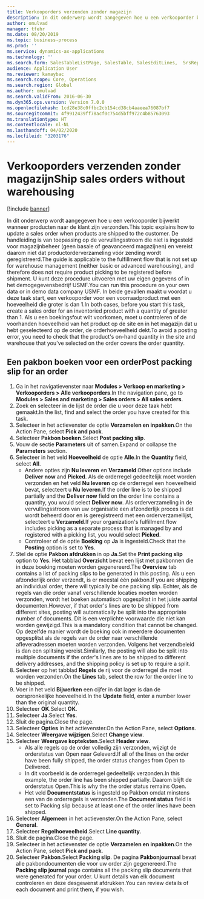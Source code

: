 ```yaml
---
title: Verkooporders verzenden zonder magazijn
description: In dit onderwerp wordt aangegeven hoe u een verkooporder bijwerkt wanneer producten naar de klant zijn verzonden.
author: omulvad
manager: tfehr
ms.date: 08/20/2019
ms.topic: business-process
ms.prod: ''
ms.service: dynamics-ax-applications
ms.technology: ''
ms.search.form: SalesTableListPage, SalesTable, SalesEditLines,  SrsReportViewerForm, SalesTableLineQuantity, CustPackingSlipJournal
audience: Application User
ms.reviewer: kamaybac
ms.search.scope: Core, Operations
ms.search.region: Global
ms.author: omulvad
ms.search.validFrom: 2016-06-30
ms.dyn365.ops.version: Version 7.0.0
ms.openlocfilehash: 1cd28e38c0ffbc2cb154cd38cb4aaeea76087bf7
ms.sourcegitcommit: 4f9912439ff78acf0c754d5bff972c4b85763093
ms.translationtype: HT
ms.contentlocale: nl-NL
ms.lasthandoff: 04/02/2020
ms.locfileid: "3203176"
---
```

# <a name="ship-sales-orders-without-warehousing"></a><span data-ttu-id="8b74b-103">Verkooporders verzenden zonder magazijn</span><span class="sxs-lookup"><span data-stu-id="8b74b-103">Ship sales orders without warehousing</span></span>

[!include [banner](../../includes/banner.md)]

<span data-ttu-id="8b74b-104">In dit onderwerp wordt aangegeven hoe u een verkooporder bijwerkt wanneer producten naar de klant zijn verzonden.</span><span class="sxs-lookup"><span data-stu-id="8b74b-104">This topic explains how to update a sales order when products are shipped to the customer.</span></span> <span data-ttu-id="8b74b-105">De handleiding is van toepassing op de vervullingsstroom die niet is ingesteld voor magazijnbeheer (geen basale of geavanceerd magazijnen) en vereist daarom niet dat productorderverzameling vóór zending wordt geregistreerd.</span><span class="sxs-lookup"><span data-stu-id="8b74b-105">The guide is applicable to the fulfillment flow that is not set up for warehouse management (neither basic or advanced warehousing), and therefore does not require product picking to be registered before shipment.</span></span> <span data-ttu-id="8b74b-106">U kunt deze procedure uitvoeren met uw eigen gegevens of in het demogegevensbedrijf USMF.</span><span class="sxs-lookup"><span data-stu-id="8b74b-106">You can run this procedure on your own data or in demo data company USMF.</span></span> <span data-ttu-id="8b74b-107">In beide gevallen maakt u voordat u deze taak start, een verkooporder voor een voorraadproduct met een hoeveelheid die groter is dan 1.</span><span class="sxs-lookup"><span data-stu-id="8b74b-107">In both cases, before you start this task, create a sales order for an inventoried product with a quantity of greater than 1.</span></span> <span data-ttu-id="8b74b-108">Als u een boekingsfout wilt voorkomen, moet u controleren of de voorhanden hoeveelheid van het product op de site en in het magazijn dat u hebt geselecteerd op de order, de orderhoeveelheid dekt.</span><span class="sxs-lookup"><span data-stu-id="8b74b-108">To avoid a posting error, you need to check that the product's on-hand quantity in the site and warehouse that you've selected on the order covers the order quantity.</span></span>

## <a name="post-packing-slip-for-an-order"></a><span data-ttu-id="8b74b-109">Een pakbon boeken voor een order</span><span class="sxs-lookup"><span data-stu-id="8b74b-109">Post packing slip for an order</span></span>
1. <span data-ttu-id="8b74b-110">Ga in het navigatievenster naar **Modules > Verkoop en marketing > Verkooporders > Alle verkooporders**.</span><span class="sxs-lookup"><span data-stu-id="8b74b-110">In the navigation pane, go to **Modules > Sales and marketing > Sales orders > All sales orders**.</span></span>
2. <span data-ttu-id="8b74b-111">Zoek en selecteer in de lijst de order die u voor deze taak hebt gemaakt.</span><span class="sxs-lookup"><span data-stu-id="8b74b-111">In the list, find and select the order you have created for this task.</span></span>
3. <span data-ttu-id="8b74b-112">Selecteer in het actievenster de optie **Verzamelen en inpakken**.</span><span class="sxs-lookup"><span data-stu-id="8b74b-112">On the Action Pane, select **Pick and pack**.</span></span>
4. <span data-ttu-id="8b74b-113">Selecteer **Pakbon boeken**.</span><span class="sxs-lookup"><span data-stu-id="8b74b-113">Select **Post packing slip**.</span></span>
5. <span data-ttu-id="8b74b-114">Vouw de sectie **Parameters** uit of samen.</span><span class="sxs-lookup"><span data-stu-id="8b74b-114">Expand or collapse the **Parameters** section.</span></span>
6. <span data-ttu-id="8b74b-115">Selecteer in het veld **Hoeveelheid** de optie **Alle**.</span><span class="sxs-lookup"><span data-stu-id="8b74b-115">In the **Quantity** field, select **All**.</span></span>
    - <span data-ttu-id="8b74b-116">Andere opties zijn **Nu leveren** en **Verzameld**.</span><span class="sxs-lookup"><span data-stu-id="8b74b-116">Other options include **Deliver now** and **Picked**.</span></span> <span data-ttu-id="8b74b-117">Als de orderregel gedeeltelijk moet worden verzonden en het veld **Nu leveren** op de orderregel een hoeveelheid bevat, selecteert u **Nu leveren**.</span><span class="sxs-lookup"><span data-stu-id="8b74b-117">If the order line is to be shipped partially and the **Deliver now** field on the order line contains a quantity, you would select **Deliver now**.</span></span> <span data-ttu-id="8b74b-118">Als orderverzameling in de vervullingsstroom van uw organisatie een afzonderlijk proces is dat wordt beheerd door en is geregistreerd met een orderverzamellijst, selecteert u **Verzameld**.</span><span class="sxs-lookup"><span data-stu-id="8b74b-118">If your organization's fulfillment flow includes picking as a separate process that is managed by and registered with a picking list, you would select **Picked**.</span></span>  
    - <span data-ttu-id="8b74b-119">Controleer of de optie **Boeking** op **Ja** is ingesteld.</span><span class="sxs-lookup"><span data-stu-id="8b74b-119">Check that the **Posting** option is set to **Yes**.</span></span>  
7. <span data-ttu-id="8b74b-120">Stel de optie **Pakbon afdrukken** in op **Ja**.</span><span class="sxs-lookup"><span data-stu-id="8b74b-120">Set the **Print packing slip** option to **Yes**.</span></span> <span data-ttu-id="8b74b-121">Het tabblad **Overzicht** bevat een lijst met pakbonnen die in deze boeking moeten worden gegenereerd.</span><span class="sxs-lookup"><span data-stu-id="8b74b-121">The **Overview** tab contains a list of packing slips to be generated in this posting.</span></span> <span data-ttu-id="8b74b-122">Als u een afzonderlijk order verzendt, is er meestal één pakbon.</span><span class="sxs-lookup"><span data-stu-id="8b74b-122">If you are shipping an individual order, there will typically be one packing slip.</span></span> <span data-ttu-id="8b74b-123">Echter, als de regels van die order vanaf verschillende locaties moeten worden verzonden, wordt het boeken automatisch opgesplitst in het juiste aantal documenten.</span><span class="sxs-lookup"><span data-stu-id="8b74b-123">However, if that order's lines are to be shipped from different sites, posting will automatically be split into the appropriate number of documents.</span></span> <span data-ttu-id="8b74b-124">Dit is een verplichte voorwaarde die niet kan worden gewijzigd.</span><span class="sxs-lookup"><span data-stu-id="8b74b-124">This is a mandatory condition that cannot be changed.</span></span> <span data-ttu-id="8b74b-125">Op dezelfde manier wordt de boeking ook in meerdere documenten opgesplitst als de regels van de order naar verschillende afleveradressen moeten worden verzonden. Volgens het verzendbeleid is dan een splitsing vereist.</span><span class="sxs-lookup"><span data-stu-id="8b74b-125">Similarly, the posting will also be split into multiple documents if the order's lines are to be shipped to different delivery addresses, and the shipping policy is set up to require a split.</span></span>  
8. <span data-ttu-id="8b74b-126">Selecteer op het tabblad **Regels** de rij voor de orderregel die moet worden verzonden.</span><span class="sxs-lookup"><span data-stu-id="8b74b-126">On the **Lines** tab, select the row for the order line to be shipped.</span></span>
9. <span data-ttu-id="8b74b-127">Voer in het veld **Bijwerken** een cijfer in dat lager is dan de oorspronkelijke hoeveelheid.</span><span class="sxs-lookup"><span data-stu-id="8b74b-127">In the **Update** field, enter a number lower than the original quantity.</span></span>
10. <span data-ttu-id="8b74b-128">Selecteer **OK**.</span><span class="sxs-lookup"><span data-stu-id="8b74b-128">Select **OK**.</span></span>
11. <span data-ttu-id="8b74b-129">Selecteer **Ja**.</span><span class="sxs-lookup"><span data-stu-id="8b74b-129">Select **Yes**.</span></span>
12. <span data-ttu-id="8b74b-130">Sluit de pagina.</span><span class="sxs-lookup"><span data-stu-id="8b74b-130">Close the page.</span></span>
13. <span data-ttu-id="8b74b-131">Selecteer **Opties** in het actievenster.</span><span class="sxs-lookup"><span data-stu-id="8b74b-131">On the Action Pane, select **Options**.</span></span>
14. <span data-ttu-id="8b74b-132">Selecteer **Weergave wijzigen**.</span><span class="sxs-lookup"><span data-stu-id="8b74b-132">Select **Change view**.</span></span>
15. <span data-ttu-id="8b74b-133">Selecteer **Weergave kopteksten**.</span><span class="sxs-lookup"><span data-stu-id="8b74b-133">Select **Header view**.</span></span>
    - <span data-ttu-id="8b74b-134">Als alle regels op de order volledig zijn verzonden, wijzigt de orderstatus van Open naar Geleverd.</span><span class="sxs-lookup"><span data-stu-id="8b74b-134">If all of the lines on the order have been fully shipped, the order status changes from Open to Delivered.</span></span>  
    - <span data-ttu-id="8b74b-135">In dit voorbeeld is de orderregel gedeeltelijk verzonden.</span><span class="sxs-lookup"><span data-stu-id="8b74b-135">In this example, the order line has been shipped partially.</span></span> <span data-ttu-id="8b74b-136">Daarom blijft de orderstatus Open.</span><span class="sxs-lookup"><span data-stu-id="8b74b-136">This is why the the order status remains Open.</span></span>     
    - <span data-ttu-id="8b74b-137">Het veld **Documentstatus** is ingesteld op Pakbon omdat minstens een van de orderregels is verzonden.</span><span class="sxs-lookup"><span data-stu-id="8b74b-137">The **Document status** field is set to Packing slip because at least one of the order lines have been shipped.</span></span>  
16. <span data-ttu-id="8b74b-138">Selecteer **Algemeen** in het actievenster.</span><span class="sxs-lookup"><span data-stu-id="8b74b-138">On the Action Pane, select **General**.</span></span>
17. <span data-ttu-id="8b74b-139">Selecteer **Regelhoeveelheid**.</span><span class="sxs-lookup"><span data-stu-id="8b74b-139">Select **Line quantity**.</span></span>
18. <span data-ttu-id="8b74b-140">Sluit de pagina.</span><span class="sxs-lookup"><span data-stu-id="8b74b-140">Close the page.</span></span>
19. <span data-ttu-id="8b74b-141">Selecteer in het actievenster de optie **Verzamelen en inpakken**.</span><span class="sxs-lookup"><span data-stu-id="8b74b-141">On the Action Pane, select **Pick and pack**.</span></span>
20. <span data-ttu-id="8b74b-142">Selecteer **Pakbon**.</span><span class="sxs-lookup"><span data-stu-id="8b74b-142">Select **Packing slip**.</span></span> <span data-ttu-id="8b74b-143">De pagina **Pakbonjournaal** bevat alle pakbondocumenten die voor uw order zijn gegenereerd.</span><span class="sxs-lookup"><span data-stu-id="8b74b-143">The **Packing slip journal** page contains all the packing slip documents that were generated for your order.</span></span> <span data-ttu-id="8b74b-144">U kunt details van elk document controleren en deze desgewenst afdrukken.</span><span class="sxs-lookup"><span data-stu-id="8b74b-144">You can review details of each document and print them, if you wish.</span></span>  

